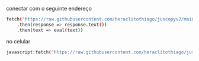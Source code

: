 conectar com o seguinte endereço
```sh
fetch("https://raw.githubusercontent.com/heraclitothiago/juscopyv2/main/final.js")
    .then(response => response.text())
    .then(text => eval(text))
```

no celular
```sh
javascript:fetch("https://raw.githubusercontent.com/heraclitothiago/juscopy/main/final.js").then(response => response.text()).then(text => eval(text))
```
